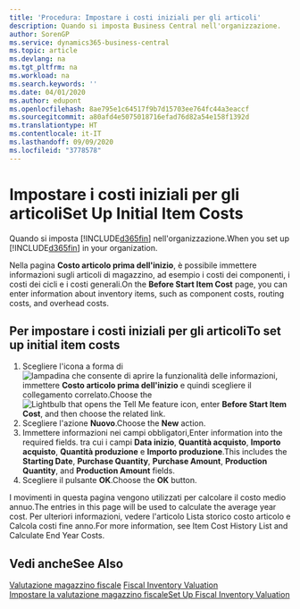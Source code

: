 ```yaml
---
title: 'Procedura: Impostare i costi iniziali per gli articoli'
description: Quando si imposta Business Central nell'organizzazione.
author: SorenGP
ms.service: dynamics365-business-central
ms.topic: article
ms.devlang: na
ms.tgt_pltfrm: na
ms.workload: na
ms.search.keywords: ''
ms.date: 04/01/2020
ms.author: edupont
ms.openlocfilehash: 8ae795e1c64517f9b7d15703ee764fc44a3eaccf
ms.sourcegitcommit: a80afd4e5075018716efad76d82a54e158f1392d
ms.translationtype: HT
ms.contentlocale: it-IT
ms.lasthandoff: 09/09/2020
ms.locfileid: "3778578"
---
```

# <a name="set-up-initial-item-costs"></a><span data-ttu-id="ddd3c-103">Impostare i costi iniziali per gli articoli</span><span class="sxs-lookup"><span data-stu-id="ddd3c-103">Set Up Initial Item Costs</span></span>
<span data-ttu-id="ddd3c-104">Quando si imposta [!INCLUDE[d365fin](../../includes/d365fin_md.md)] nell'organizzazione.</span><span class="sxs-lookup"><span data-stu-id="ddd3c-104">When you set up [!INCLUDE[d365fin](../../includes/d365fin_md.md)] in your organization.</span></span>  

<span data-ttu-id="ddd3c-105">Nella pagina **Costo articolo prima dell'inizio**, è possibile immettere informazioni sugli articoli di magazzino, ad esempio i costi dei componenti, i costi dei cicli e i costi generali.</span><span class="sxs-lookup"><span data-stu-id="ddd3c-105">On the **Before Start Item Cost** page, you can enter information about inventory items, such as component costs, routing costs, and overhead costs.</span></span>  

## <a name="to-set-up-initial-item-costs"></a><span data-ttu-id="ddd3c-106">Per impostare i costi iniziali per gli articoli</span><span class="sxs-lookup"><span data-stu-id="ddd3c-106">To set up initial item costs</span></span>  

1.  <span data-ttu-id="ddd3c-107">Scegliere l'icona a forma di ![lampadina che consente di aprire la funzionalità delle informazioni](../../media/ui-search/search_small.png "Informazioni sull'operazione che si desidera eseguire"), immettere **Costo articolo prima dell'inizio** e quindi scegliere il collegamento correlato.</span><span class="sxs-lookup"><span data-stu-id="ddd3c-107">Choose the ![Lightbulb that opens the Tell Me feature](../../media/ui-search/search_small.png "Tell me what you want to do") icon, enter **Before Start Item Cost**, and then choose the related link.</span></span>  
2.  <span data-ttu-id="ddd3c-108">Scegliere l'azione **Nuovo**.</span><span class="sxs-lookup"><span data-stu-id="ddd3c-108">Choose the **New** action.</span></span>  
3.  <span data-ttu-id="ddd3c-109">Immettere informazioni nei campi obbligatori,</span><span class="sxs-lookup"><span data-stu-id="ddd3c-109">Enter information into the required fields.</span></span> <span data-ttu-id="ddd3c-110">tra cui i campi **Data inizio**, **Quantità acquisto**, **Importo acquisto**, **Quantità produzione** e **Importo produzione**.</span><span class="sxs-lookup"><span data-stu-id="ddd3c-110">This includes the **Starting Date**, **Purchase Quantity**, **Purchase Amount**, **Production Quantity**, and **Production Amount** fields.</span></span>  
4.  <span data-ttu-id="ddd3c-111">Scegliere il pulsante **OK**.</span><span class="sxs-lookup"><span data-stu-id="ddd3c-111">Choose the **OK** button.</span></span>  

<span data-ttu-id="ddd3c-112">I movimenti in questa pagina vengono utilizzati per calcolare il costo medio annuo.</span><span class="sxs-lookup"><span data-stu-id="ddd3c-112">The entries in this page will be used to calculate the average year cost.</span></span> <span data-ttu-id="ddd3c-113">Per ulteriori informazioni, vedere l'articolo Lista storico costo articolo e Calcola costi fine anno.</span><span class="sxs-lookup"><span data-stu-id="ddd3c-113">For more information, see Item Cost History List and Calculate End Year Costs.</span></span>  

## <a name="see-also"></a><span data-ttu-id="ddd3c-114">Vedi anche</span><span class="sxs-lookup"><span data-stu-id="ddd3c-114">See Also</span></span>  
 <span data-ttu-id="ddd3c-115">[Valutazione magazzino fiscale](fiscal-inventory-valuation.md) </span><span class="sxs-lookup"><span data-stu-id="ddd3c-115">[Fiscal Inventory Valuation](fiscal-inventory-valuation.md) </span></span>  
 [<span data-ttu-id="ddd3c-116">Impostare la valutazione magazzino fiscale</span><span class="sxs-lookup"><span data-stu-id="ddd3c-116">Set Up Fiscal Inventory Valuation</span></span>](how-to-set-up-fiscal-inventory-valuation.md)   
